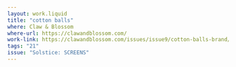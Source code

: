 ```yaml
---
layout: work.liquid
title: "cotton balls"
where: Claw & Blossom
where-url: https://clawandblossom.com/
work-link: https://clawandblossom.com/issues/issue9/cotton-balls-brand/
tags: "21"
issue: "Solstice: SCREENS"
---
```

